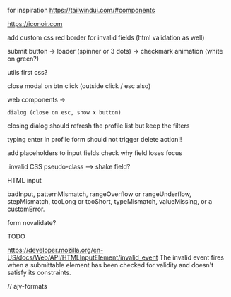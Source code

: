 for inspiration https://tailwindui.com/#components

https://iconoir.com

add custom css red border for invalid fields (html validation as well)

submit button -> loader (spinner or 3 dots) -> checkmark animation (white on
green?)

utils first css?

close modal on btn click (outside click / esc also)

web components ->

    dialog (close on esc, show x button)

closing dialog should refresh the profile list but keep the filters

typing enter in profile form should not trigger delete action!!

add placeholders to input fields check why field loses focus

:invalid CSS pseudo-class --> shake field?

HTML input


badInput, patternMismatch, rangeOverflow or rangeUnderflow, stepMismatch,
tooLong or tooShort, typeMismatch, valueMissing, or a customError.

form novalidate?

TODO



https://developer.mozilla.org/en-US/docs/Web/API/HTMLInputElement/invalid_event
The invalid event fires when a submittable element has been checked for validity
and doesn't satisfy its constraints.

// ajv-formats
